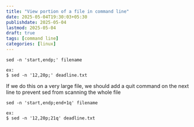 ```yaml
---
title: "View portion of a file in command line"
date: 2025-05-04T19:30:03+05:30
publishdate: 2025-05-04
lastmod: 2025-05-04
draft: true
tags: [command line]
categories: [linux]
---
```

`sed -n 'start,endp;' filename`  

~~~
ex:
$ sed -n '12,20p;' deadline.txt
~~~
If we do this on a very large file, we should add a quit command on the next line
to prevent sed from scanning the whole file  

`sed -n 'start,endp;end+1q' filename`
~~~
ex:
$ sed -n '12,20p;21q' deadline.txt
~~~
